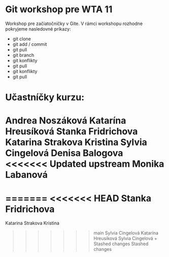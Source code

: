 # Git workshop pre WTA 11

Workshop pre začiatočníčky v Gite.
V rámci workshopu rozhodne pokryjeme nasledovné príkazy:

- git clone
- git add / commit
- git pull
- git branch
- git konflikty
- git pull
- git konflikty
- git pull

# Učastníčky kurzu:
Andrea Noszáková 
Katarína Hreusíková 
Stanka Fridrichova 
Katarina Strakova 
Kristina 
Sylvia Cingelová 
Denisa Balogova
<<<<<<< Updated upstream
Monika Labanová
=======

=======
<<<<<<< HEAD
Stanka Fridrichova
=======
Katarina Strakova
Kristina
>>>>>>> main
Sylvia Cingelová
Katarína Hreusíková
Sylvia Cingelová +
>>>>>>> Stashed changes
>>>>>>> Stashed changes
